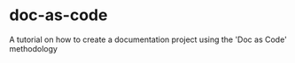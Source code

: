 # doc-as-code
A tutorial on how to create a documentation project using the 'Doc as Code' methodology
